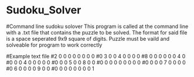 # Sudoku_Solver
#Command line sudoku solover
This program is called at the command line with a .txt file that contains the puzzle to be solved. 
The format for said file is a space seperated 9x9 square of digits. 
Puzzle must be vaild and solveable for program to work correctly


#Example text file
#2 0 0 0 0 0 0 0 0
#0 3 0 0 4 0 0 0 0
#8 0 0 0 0 0 0 4 0
#0 0 0 4 0 0 0 0 0
#0 0 0 5 0 0 8 0 0
#0 0 0 0 0 0 0 0 0
#0 0 0 0 7 0 0 0 0
#0 6 0 0 0 0 9 0 0
#0 0 0 0 0 0 0 0 1

